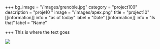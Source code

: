 +++
bg_image = "/images/grenoble.jpg"
category = "project100"
description = "proje10 "
image = "/images/apex.png"
title = "project10"
[[information]]
info = "as of today"
label = "Date"
[[information]]
info = "Is that"
label = "Name"

+++
This is where the text goes

![](/images/blog/blog-post-5.jpg)